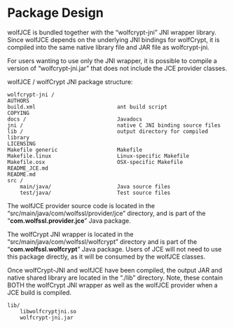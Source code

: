 #  Package Design

wolfJCE is bundled together with the “wolfcrypt-jni” JNI wrapper library. Since wolfJCE depends on the underlying JNI bindings for wolfCrypt, it is compiled into the same native library file and JAR file as wolfcrypt-jni.

For users wanting to use only the JNI wrapper, it is possible to compile a version of “wolfcrypt-jni.jar” that does not include the JCE provider classes.

wolfJCE / wolfCrypt JNI package structure:

```
wolfcrypt-jni /
AUTHORS
build.xml                          ant build script
COPYING
docs /                             Javadocs
jni /                              native C JNI binding source files
lib /                              output directory for compiled library
LICENSING
Makefile generic                   Makefile
Makefile.linux                     Linux-specific Makefile
Makefile.osx                       OSX-specific Makefile
README_JCE.md
README.md
src /
    main/java/                     Java source files
    test/java/                     Test source files
```


The wolfJCE provider source code is located in the “src/main/java/com/wolfssl/provider/jce” directory, and is part of the “**com.wolfssl.provider.jce**” Java package.
 
The wolfCrypt JNI wrapper is located in the “src/main/java/com/wolfssl/wolfcrypt” directory and is part of the “**com.wolfssl.wolfcrypt**” Java package. Users of JCE will not need to use this package directly, as it will be consumed by the wolfJCE classes.

Once wolfCrypt-JNI and wolfJCE have been compiled, the output JAR and native shared library are located in the “./lib” directory. Note, these contain BOTH the wolfCrypt JNI wrapper as well as the wolfJCE provider when a JCE build is compiled.
```
lib/
    libwolfcryptjni.so
    wolfcrypt-jni.jar
```
